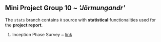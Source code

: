## Mini Project Group 10 ~ _'Jörmungandr'_

The `stats` branch contains `R` source with __statistical__ functionalities used for the __project report__.

1. Inception Phase Survey ~ [link](https://docs.google.com/spreadsheets/d/15I0KnlatvpiJ8o5Dh-DS_xJyulmXFIdCkNrLt8DK_IY/edit?usp=sharing)